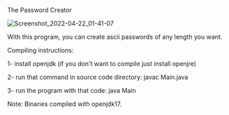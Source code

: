 The Password Creator

![Screenshot_2022-04-22_01-41-07](https://user-images.githubusercontent.com/66387739/164563218-7caebbaa-5a36-4c45-9bdd-b2f79a63a24b.png)


With this program, you can create ascii passwords of any length you want.

Compiling instructions:

1- install openjdk (if you don't want to compile just install openjre)

2- run that command in source code directory: javac Main.java

3- run the program with that code: java Main

Note: Binaries compiled with openjdk17.
